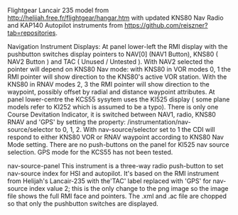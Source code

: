 
  Flightgear Lancair 235 model from http://helijah.free.fr/flightgear/hangar.htm with updated
KNS80 Nav Radio and KAP140 Autopilot instruments from https://github.com/reiszner?tab=repositories.

  Navigation Instrument Displays: 
  At panel lower-left the RMI display with the pushbutton switches display pointers to NAV[0] (NAV1 Button), 
KNS80 ( NAV2 Button )  and TAC ( Unused / Untested ).  With NAV2 selected the pointer will depend on
KNS80 Nav mode: with KNS80 in VOR modes 0, 1 the RMI pointer will show direction to the KNS80's active VOR
station.  With the KNS80 in RNAV modes 2, 3 the RMI pointer will show direction to the waypoint, possibly 
offset by radial and distance waypoint attributes. 
    At panel lower-centre the KCS55 sysytem uses the KI525 display ( some plane models refer to KI252 which 
is assumed to be a typo).  There is only one Course Devitation Indicator, it is switched between NAV1, 
radio, KNS80 RNAV and 'GPS' by setting the property: /instrumentation/nav-source/selector to 0, 1, 2.
With nav-source/selector set to 1 the CDI will respond to either KNS80 VOR or RNAV waypoint according
to KNS80 Nav Mode setting.  There are no push-buttons on the panel for KI525 nav source selection. 
GPS mode for the KCS55 has not been tested.

nav-source-panel
  This instrument is a three-way radio push-button to set nav-source index for HSI and autopilot.
It's based on the RMI instrument from Helijah's Lancair-235 with the'TAC' label replaced with 'GPS'
for nav-source index value 2; this is the only change to the png image so the image file shows the 
full RMI face and pointers.  The .xml and .ac file are chopped so that only the pushbutton switches
are displayed. 
 
  
  


